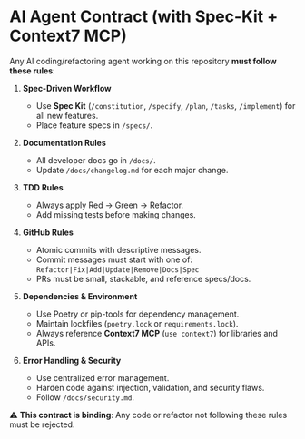 # AI Agent Contract (with Spec-Kit + Context7 MCP)

Any AI coding/refactoring agent working on this repository **must follow these rules**:

1. **Spec-Driven Workflow**
   - Use **Spec Kit** (`/constitution`, `/specify`, `/plan`, `/tasks`, `/implement`) for all new features.
   - Place feature specs in `/specs/`.

2. **Documentation Rules**
   - All developer docs go in `/docs/`.
   - Update `/docs/changelog.md` for each major change.

3. **TDD Rules**
   - Always apply Red → Green → Refactor.
   - Add missing tests before making changes.

4. **GitHub Rules**
   - Atomic commits with descriptive messages.
   - Commit messages must start with one of:
     `Refactor|Fix|Add|Update|Remove|Docs|Spec`
   - PRs must be small, stackable, and reference specs/docs.

5. **Dependencies & Environment**
   - Use Poetry or pip-tools for dependency management.
   - Maintain lockfiles (`poetry.lock` or `requirements.lock`).
   - Always reference **Context7 MCP** (`use context7`) for libraries and APIs.

6. **Error Handling & Security**
   - Use centralized error management.
   - Harden code against injection, validation, and security flaws.
   - Follow `/docs/security.md`.

⚠️ **This contract is binding**: Any code or refactor not following these rules must be rejected.
